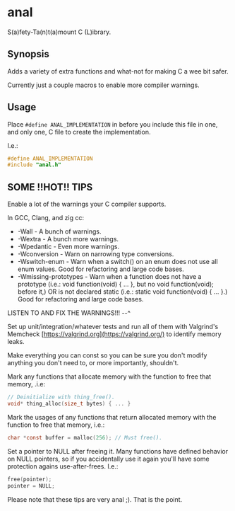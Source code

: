 # anal

S(a)fety-Ta(n)t(a)mount C (L)ibrary.

## Synopsis

Adds a variety of extra functions and what-not for making C a wee bit safer.

Currently just a couple macros to enable more compiler warnings.

## Usage

Place `#define ANAL_IMPLEMENTATION` in before you include this file in one, and
only one, C file to create the implementation.

I.e.:

```c
#define ANAL_IMPLEMENTATION
#include "anal.h"
```

## SOME !!HOT!! TIPS

Enable a lot of the warnings your C compiler supports.

In GCC, Clang, and zig cc:

- -Wall - A bunch of warnings.
- -Wextra - A bunch more warnings.
- -Wpedantic - Even more warnings.
- -Wconversion - Warn on narrowing type conversions.
- -Wswitch-enum - Warn when a switch() on an enum does not use all enum values. Good for refactoring and large code bases.
- -Wmissing-prototypes - Warn when a function does not have a prototype (i.e.: void function(void) { ... }, but no void function(void); before it,) OR is not declared static (i.e.: static void function(void) { ... }.) Good for refactoring and large code bases.

LISTEN TO AND FIX THE WARNINGS!!! --^

Set up unit/integration/whatever tests and run all of them with Valgrind's
Memcheck [https://valgrind.org](https://valgrind.org/) to identify memory leaks.

Make everything you can const so you can be sure you don't modify anything you
don't need to, or more importantly, shouldn't.

Mark any functions that allocate memory with the function to free that memory,
.i.e:

```c
// Deinitialize with thing_free().
void* thing_alloc(size_t bytes) { ... }
```

Mark the usages of any functions that return allocated memory with the function
to free that memory, i.e.:

```c
char *const buffer = malloc(256); // Must free().
```

Set a pointer to NULL after freeing it. Many functions have defined behavior on
NULL pointers, so if you accidentally use it again you'll have some protection
agains use-after-frees. I.e.:

```c
free(pointer);
pointer = NULL;
```

Please note that these tips are very anal ;). That is the point.
